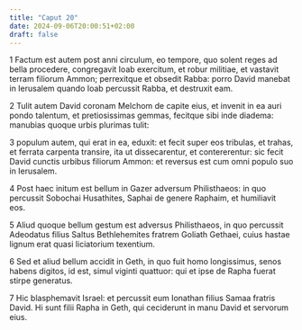 ```yaml
---
title: "Caput 20"
date: 2024-09-06T20:00:51+02:00
draft: false
---
```



1 Factum est autem post anni circulum, eo tempore, quo solent reges ad bella procedere, congregavit Ioab exercitum, et robur militiae, et vastavit terram filiorum Ammon; perrexitque et obsedit Rabba: porro David manebat in Ierusalem quando Ioab percussit Rabba, et destruxit eam.

2 Tulit autem David coronam Melchom de capite eius, et invenit in ea auri pondo talentum, et pretiosissimas gemmas, fecitque sibi inde diadema: manubias quoque urbis plurimas tulit:

3 populum autem, qui erat in ea, eduxit: et fecit super eos tribulas, et trahas, et ferrata carpenta transire, ita ut dissecarentur, et contererentur: sic fecit David cunctis urbibus filiorum Ammon: et reversus est cum omni populo suo in Ierusalem.

4 Post haec initum est bellum in Gazer adversum Philisthaeos: in quo percussit Sobochai Husathites, Saphai de genere Raphaim, et humiliavit eos.

5 Aliud quoque bellum gestum est adversus Philisthaeos, in quo percussit Adeodatus filius Saltus Bethlehemites fratrem Goliath Gethaei, cuius hastae lignum erat quasi liciatorium texentium.

6 Sed et aliud bellum accidit in Geth, in quo fuit homo longissimus, senos habens digitos, id est, simul viginti quattuor: qui et ipse de Rapha fuerat stirpe generatus.

7 Hic blasphemavit Israel: et percussit eum Ionathan filius Samaa fratris David. Hi sunt filii Rapha in Geth, qui ceciderunt in manu David et servorum eius.

